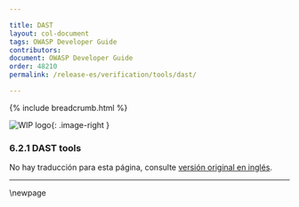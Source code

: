 ```yaml
---

title: DAST
layout: col-document
tags: OWASP Developer Guide
contributors:
document: OWASP Developer Guide
order: 48210
permalink: /release-es/verification/tools/dast/

---
```


{% include breadcrumb.html %}

<style type="text/css">
.image-right {
  height: 180px;
  display: block;
  margin-left: auto;
  margin-right: auto;
  float: right;
}
</style>

![WIP logo](../../../assets/images/dg_wip.png "Work in progress"){: .image-right }

### 6.2.1 DAST tools

No hay traducción para esta página, consulte [versión original en inglés][release080201].

----

[release080201]: https://github.com/OWASP/www-project-developer-guide/blob/main/release/08-verification/02-tools/01-dast.md

\newpage
